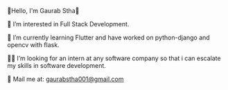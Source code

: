 🧛Hello, I'm Gaurab Stha👀

  👀 I’m interested in Full Stack Development.

  👻 I’m currently learning Flutter and have worked on python-django and opencv with flask.

  👨‍💻 I’m looking for an intern at any software company so that i can escalate my skills in software development.

  📧 Mail me at: gaurabstha001@gmail.com
